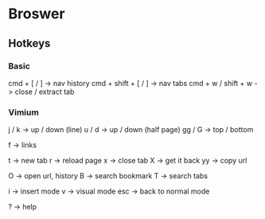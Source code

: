 # Broswer

## Hotkeys

### Basic

cmd + [ / ] -> nav history
cmd + shift + [ / ]  -> nav tabs
cmd + w / shift + w -> close / extract tab

### Vimium

j / k -> up / down (line)
u / d -> up / down (half page)
gg / G -> top / bottom

f -> links

t -> new tab
r -> reload page
x -> close tab
X -> get it back
yy -> copy url

O -> open url, history
B -> search bookmark
T -> search tabs

i -> insert mode
v -> visual mode
esc -> back to normal mode

? -> help

